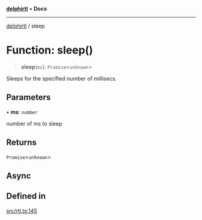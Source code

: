 [**delphirtl**](../README.md) • **Docs**

***

[delphirtl](../globals.md) / sleep

# Function: sleep()

> **sleep**(`ms`): `Promise`\<`unknown`\>

Sleeps for the specified number of millisecs.

## Parameters

• **ms**: `number`

number of ms to sleep

## Returns

`Promise`\<`unknown`\>

## Async

## Defined in

[src/rtl.ts:145](https://github.com/chuacw/delphirtl/blob/05c2ea653decdb53a49ed6866b6aa0d956ef8b01/src/rtl.ts#L145)
